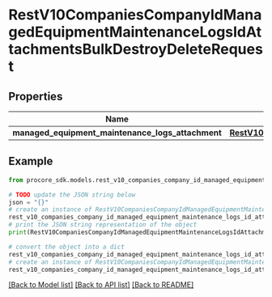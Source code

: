 # RestV10CompaniesCompanyIdManagedEquipmentMaintenanceLogsIdAttachmentsBulkDestroyDeleteRequest


## Properties

Name | Type | Description | Notes
------------ | ------------- | ------------- | -------------
**managed_equipment_maintenance_logs_attachment** | [**RestV10CompaniesCompanyIdManagedEquipmentMaintenanceLogsIdAttachmentsBulkDestroyDeleteRequestManagedEquipmentMaintenanceLogsAttachment**](RestV10CompaniesCompanyIdManagedEquipmentMaintenanceLogsIdAttachmentsBulkDestroyDeleteRequestManagedEquipmentMaintenanceLogsAttachment.md) |  | 

## Example

```python
from procore_sdk.models.rest_v10_companies_company_id_managed_equipment_maintenance_logs_id_attachments_bulk_destroy_delete_request import RestV10CompaniesCompanyIdManagedEquipmentMaintenanceLogsIdAttachmentsBulkDestroyDeleteRequest

# TODO update the JSON string below
json = "{}"
# create an instance of RestV10CompaniesCompanyIdManagedEquipmentMaintenanceLogsIdAttachmentsBulkDestroyDeleteRequest from a JSON string
rest_v10_companies_company_id_managed_equipment_maintenance_logs_id_attachments_bulk_destroy_delete_request_instance = RestV10CompaniesCompanyIdManagedEquipmentMaintenanceLogsIdAttachmentsBulkDestroyDeleteRequest.from_json(json)
# print the JSON string representation of the object
print(RestV10CompaniesCompanyIdManagedEquipmentMaintenanceLogsIdAttachmentsBulkDestroyDeleteRequest.to_json())

# convert the object into a dict
rest_v10_companies_company_id_managed_equipment_maintenance_logs_id_attachments_bulk_destroy_delete_request_dict = rest_v10_companies_company_id_managed_equipment_maintenance_logs_id_attachments_bulk_destroy_delete_request_instance.to_dict()
# create an instance of RestV10CompaniesCompanyIdManagedEquipmentMaintenanceLogsIdAttachmentsBulkDestroyDeleteRequest from a dict
rest_v10_companies_company_id_managed_equipment_maintenance_logs_id_attachments_bulk_destroy_delete_request_from_dict = RestV10CompaniesCompanyIdManagedEquipmentMaintenanceLogsIdAttachmentsBulkDestroyDeleteRequest.from_dict(rest_v10_companies_company_id_managed_equipment_maintenance_logs_id_attachments_bulk_destroy_delete_request_dict)
```
[[Back to Model list]](../README.md#documentation-for-models) [[Back to API list]](../README.md#documentation-for-api-endpoints) [[Back to README]](../README.md)


